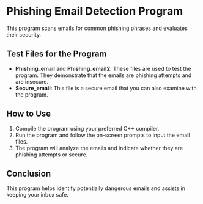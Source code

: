 # Phishing Email Detection Program

This program scans emails for common phishing phrases and evaluates their security.

## Test Files for the Program

- **Phishing_email** and **Phishing_email2**: These files are used to test the program. They demonstrate that the emails are phishing attempts and are insecure.
- **Secure_email**: This file is a secure email that you can also examine with the program.

## How to Use

1. Compile the program using your preferred C++ compiler.
2. Run the program and follow the on-screen prompts to input the email files.
3. The program will analyze the emails and indicate whether they are phishing attempts or secure.

## Conclusion

This program helps identify potentially dangerous emails and assists in keeping your inbox safe.
